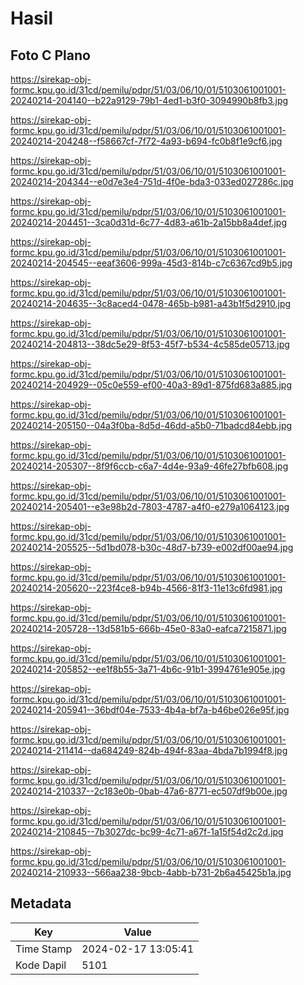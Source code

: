 # Hasil

## Foto C Plano

https://sirekap-obj-formc.kpu.go.id/31cd/pemilu/pdpr/51/03/06/10/01/5103061001001-20240214-204140--b22a9129-79b1-4ed1-b3f0-3094990b8fb3.jpg

https://sirekap-obj-formc.kpu.go.id/31cd/pemilu/pdpr/51/03/06/10/01/5103061001001-20240214-204248--f58667cf-7f72-4a93-b694-fc0b8f1e9cf6.jpg

https://sirekap-obj-formc.kpu.go.id/31cd/pemilu/pdpr/51/03/06/10/01/5103061001001-20240214-204344--e0d7e3e4-751d-4f0e-bda3-033ed027286c.jpg

https://sirekap-obj-formc.kpu.go.id/31cd/pemilu/pdpr/51/03/06/10/01/5103061001001-20240214-204451--3ca0d31d-6c77-4d83-a61b-2a15bb8a4def.jpg

https://sirekap-obj-formc.kpu.go.id/31cd/pemilu/pdpr/51/03/06/10/01/5103061001001-20240214-204545--eeaf3606-999a-45d3-814b-c7c6367cd9b5.jpg

https://sirekap-obj-formc.kpu.go.id/31cd/pemilu/pdpr/51/03/06/10/01/5103061001001-20240214-204635--3c8aced4-0478-465b-b981-a43b1f5d2910.jpg

https://sirekap-obj-formc.kpu.go.id/31cd/pemilu/pdpr/51/03/06/10/01/5103061001001-20240214-204813--38dc5e29-8f53-45f7-b534-4c585de05713.jpg

https://sirekap-obj-formc.kpu.go.id/31cd/pemilu/pdpr/51/03/06/10/01/5103061001001-20240214-204929--05c0e559-ef00-40a3-89d1-875fd683a885.jpg

https://sirekap-obj-formc.kpu.go.id/31cd/pemilu/pdpr/51/03/06/10/01/5103061001001-20240214-205150--04a3f0ba-8d5d-46dd-a5b0-71badcd84ebb.jpg

https://sirekap-obj-formc.kpu.go.id/31cd/pemilu/pdpr/51/03/06/10/01/5103061001001-20240214-205307--8f9f6ccb-c6a7-4d4e-93a9-46fe27bfb608.jpg

https://sirekap-obj-formc.kpu.go.id/31cd/pemilu/pdpr/51/03/06/10/01/5103061001001-20240214-205401--e3e98b2d-7803-4787-a4f0-e279a1064123.jpg

https://sirekap-obj-formc.kpu.go.id/31cd/pemilu/pdpr/51/03/06/10/01/5103061001001-20240214-205525--5d1bd078-b30c-48d7-b739-e002df00ae94.jpg

https://sirekap-obj-formc.kpu.go.id/31cd/pemilu/pdpr/51/03/06/10/01/5103061001001-20240214-205620--223f4ce8-b94b-4566-81f3-11e13c6fd981.jpg

https://sirekap-obj-formc.kpu.go.id/31cd/pemilu/pdpr/51/03/06/10/01/5103061001001-20240214-205728--13d581b5-666b-45e0-83a0-eafca7215871.jpg

https://sirekap-obj-formc.kpu.go.id/31cd/pemilu/pdpr/51/03/06/10/01/5103061001001-20240214-205852--ee1f8b55-3a71-4b6c-91b1-3994761e905e.jpg

https://sirekap-obj-formc.kpu.go.id/31cd/pemilu/pdpr/51/03/06/10/01/5103061001001-20240214-205941--36bdf04e-7533-4b4a-bf7a-b46be026e95f.jpg

https://sirekap-obj-formc.kpu.go.id/31cd/pemilu/pdpr/51/03/06/10/01/5103061001001-20240214-211414--da684249-824b-494f-83aa-4bda7b1994f8.jpg

https://sirekap-obj-formc.kpu.go.id/31cd/pemilu/pdpr/51/03/06/10/01/5103061001001-20240214-210337--2c183e0b-0bab-47a6-8771-ec507df9b00e.jpg

https://sirekap-obj-formc.kpu.go.id/31cd/pemilu/pdpr/51/03/06/10/01/5103061001001-20240214-210845--7b3027dc-bc99-4c71-a67f-1a15f54d2c2d.jpg

https://sirekap-obj-formc.kpu.go.id/31cd/pemilu/pdpr/51/03/06/10/01/5103061001001-20240214-210933--566aa238-9bcb-4abb-b731-2b6a45425b1a.jpg


## Metadata

| Key        | Value               |
| ---------- | ------------------- |
| Time Stamp | 2024-02-17 13:05:41 |
| Kode Dapil | 5101                |



